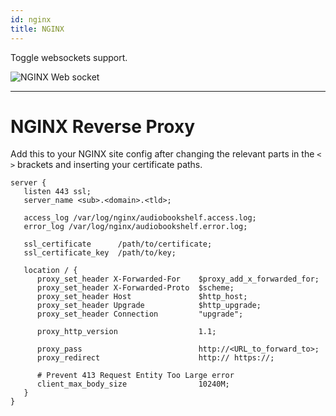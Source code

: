 ```yaml
---
id: nginx
title: NGINX
---
```


Toggle websockets support.

![NGINX Web socket](https://user-images.githubusercontent.com/67830747/153679106-b2a7f5b9-0702-48c6-9740-b26b401986e9.png)

---

# NGINX Reverse Proxy

Add this to your NGINX site config after changing the relevant parts in the `< >` brackets and inserting your certificate paths.

```nginx
server {
   listen 443 ssl;
   server_name <sub>.<domain>.<tld>;

   access_log /var/log/nginx/audiobookshelf.access.log;
   error_log /var/log/nginx/audiobookshelf.error.log;

   ssl_certificate      /path/to/certificate;
   ssl_certificate_key  /path/to/key;

   location / {
      proxy_set_header X-Forwarded-For    $proxy_add_x_forwarded_for;
      proxy_set_header X-Forwarded-Proto  $scheme;
      proxy_set_header Host               $http_host;
      proxy_set_header Upgrade            $http_upgrade;
      proxy_set_header Connection         "upgrade";

      proxy_http_version                  1.1;

      proxy_pass                          http://<URL_to_forward_to>;
      proxy_redirect                      http:// https://;

      # Prevent 413 Request Entity Too Large error
      client_max_body_size                10240M;
   }
}
```
